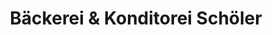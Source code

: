 ---
title: "Bäckerei & Konditorei Schöler"
url: /saalfeld-saale/baeckerei-und-konditorei-schoeler/
shop: Bäckerei
---